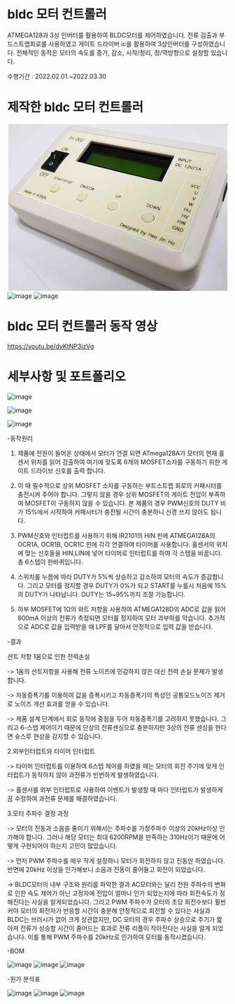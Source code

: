 # bldc 모터 컨트롤러

ATMEGA128과 3상 인버터를 활용하여 BLDC모터를 제어하였습니다. 전류 검출과 부드스트랩회로를 사용하였고 게이트 드라이버 ic를 활용하여 3상인버터를 구성하였습니다. 전체적인 동작은 모터의 속도를 증가, 감소, 시작/정리, 정/역방향으로 설정할 있습니다.

수행기간 : 2022.02.01.~2022.03.30

# 제작한 bldc 모터 컨트롤러

![./result.jpg](./1.jpg)
![image](https://github.com/jinhoheoo/bldc-motor-controller/assets/153490852/58366744-ed9d-419c-96dc-aa7d152084ff)
![image](https://github.com/jinhoheoo/bldc-motor-controller/assets/153490852/131344ba-0c0f-4662-943f-1a5fe4461441)


# bldc 모터 컨트롤러 동작 영상

https://youtu.be/dvKtNP3jzVg


# 세부사항 및 포트폴리오


![image](https://github.com/jinhoheoo/bldc-motor-controller/assets/153490852/698e1f0e-dab1-440c-8291-f51694b8112b)

![image](https://github.com/jinhoheoo/bldc-motor-controller/assets/153490852/2dda84c6-137a-4beb-a1cf-fd353e55595c)

![image](https://github.com/jinhoheoo/bldc-motor-controller/assets/153490852/95382019-5430-4f83-a4e9-944e9dd1ef3f)


-동작원리

1. 제품에 전원이 들어온 상태에서 모터가 연결 되면 ATmega128A가 모터의 현재 홀센서 위치를 읽어 검출하여 여기에 맞도록 6개의 MOSFET소자를 구동하기 위한 게이트 드라이브 신호를 출력 합니다.

2. 이 때 필수적으로 상위 MOSFET 소자를 구동하는 부트스트랩 회로의 커패시터를 충전시켜 주어야 합니다. 그렇지 않을 경우 상위 MOSFET의 게이트 전압이 부족하여 MOSFET이 구동하지 않을 수 있습니다. 본 제품의 경우 PWM신호의 DUTY 비가 15%에서 시작하여 커패시터가 충전될 시간이 충분하니 신경 쓰지 않아도 됩니다.

3. PWM신호와 인터럽트를 사용하기 위해 IR2101의 HIN 핀에 ATMEGA128A의 OCR1A, OCR1B, OCR1C 핀에 각각 연결하여 타이머를 사용합니다. 홀센서의 위치에 맞는 신호들을 HIN,LIN에 넣어 타이머로 인터럽트를 하여 각 스텝을 바꿉니다. 총 6스텝이 한바퀴입니다.

4. 스위치를 누름에 따라 DUTY가 5%씩 상승하고 감소하여 모터의 속도가 증감합니다. 그리고 모터를 정지할 경우 DUTY가 0%가 되고 START를 누를시 처음에 15%의 DUTY가 나타납니다.  DUTY는 15~95%까지 조절 가능합니다.

5. 하부 MOSFET에 1Ω의 와트 저항을 사용하여 ATMEGA128D의 ADC로 값을 읽어 800mA 이상의 전류가 측정되면 모터를 정지하여 모터 과부하를 막습니다. 추가적으로 ADC로 값을 입력받을 때 LPF를 달아서 안정적으로 입력 값을 받습니다.

-결과

션트 저항 1옴으로 인한 전력손실

-> 1옴의 션트저항을 사용해 전류 노이즈에 민감하지 않은 대신 전력 손실 문제가 발생합니다.

-> 차동증폭기를 이용하여 값을 증폭시키고 차동증폭기의 특성인 공통모드노이즈 제거로 노이즈 개선 효과를 얻을 수 있습니다.

-> 제품 설계 단계에서 회로 동작에 중점을 두어 차동증폭기를 고려하지 못했습니다. 그리고 6-스텝 제어이기 때문에 단상의 전류센싱으로 충분하지만 3상의 전류 센싱을 한다면 슛스루 현상을 감지할 수 있습니다.   

2.외부인터럽트와 타이머 인터럽트 

-> 타이머 인터럽트를 이용하여 6스텝 제어를 하였을 때는 모터의 회전 주기에 맞게 인터럽트가 동작하지 않아 과전류가 빈번하게 발생하였습니다.

-> 홀센서를 외부 인터럽트로 사용하여 이벤트가 발생할 때 마다 인터럽트가 발생하게 끔 수정하여 과전류 문제를 해결하였습니다.

3.모터 주파수 결정 과정

-> 모터의 진동과 소음을 줄이기 위해서는 주파수를 가청주파수 이상의 20kHz이상 인가해야 합니다. 그러나 해당 모터는 최대 6200RPM을 만족하는 310Hz이기 때문에 어떻게 구현되어야 하는지 고민이 많았습니다. 

-> 먼저 PWM 주파수를 매우 작게 설정하니 모터가 회전하지 않고 진동만 하였습니다. 반면에 20kHz 이상을 인가해보니 소음과 진동이 줄어들고 회전이 되었습니다. 

-> BLDC모터의 내부 구조와 원리를 파악한 결과 AC모터와는 달리 전원 주파수의 변화로 인한 속도 제어가 아닌 고정자에 전압이 얼마나 인가 되었는지에 따라 회전속도가 정해진다는 사실을 알게되었습니다. 그리고 PWM 주파수가 모터의 초당 회전수보다 훨씬 커야 모터의 회전자가 반응할 시간이 충분해 안정적으로 회전할 수 있다는 사실과 BLDC는 브러시가 없어 크게 상관없지만, DC 모터의 경우 주파수 상승으로 주기가 짧아져 전류가 상승할 시간이 줄어드는 효과로 전류 리플이 작아진다는 사실을 알게 되었습니다. 이를 통해 PWM 주파수를 20kHz로 인가하여 모터를 동작시켰습니다.

-BOM

![image](https://github.com/jinhoheoo/bldc-motor-controller/assets/153490852/20e52d8b-f6db-4445-8a34-d941e57f0a40)
![image](https://github.com/jinhoheoo/bldc-motor-controller/assets/153490852/53fdf00b-d043-403b-8123-1faca066524b)
![image](https://github.com/jinhoheoo/bldc-motor-controller/assets/153490852/4482a5a7-2b9d-4ed2-9aaf-3084f5c8c0e9)


-원가 분석표

![image](https://github.com/jinhoheoo/bldc-motor-controller/assets/153490852/b01a4771-00f2-4a2f-b5ca-f6743c184cf0)
![image](https://github.com/jinhoheoo/bldc-motor-controller/assets/153490852/b01b3316-3737-4b24-a552-feb465d05044)
![image](https://github.com/jinhoheoo/bldc-motor-controller/assets/153490852/b6c3964f-8697-418c-afbc-fc00abf3c795)





